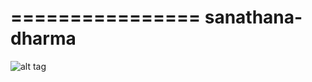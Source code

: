 ================
sanathana-dharma
================

![alt tag](http://mantravidyaphalam.org/Portals/0/Images/om.jpg)

